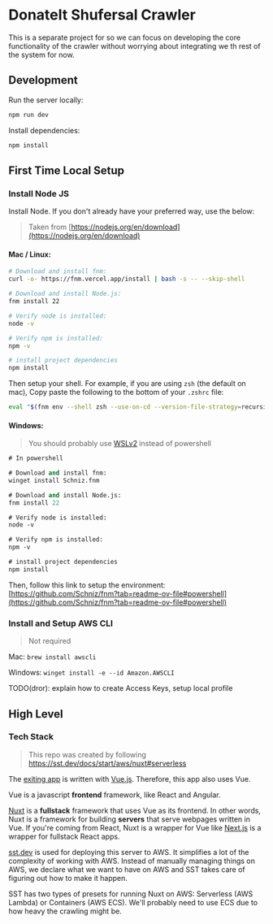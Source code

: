 # DonateIt Shufersal Crawler

This is a separate project for so we can focus on developing the core functionality
of the crawler without worrying about integrating we th rest of the system for now.

## Development

Run the server locally:

```sh
npm run dev
```

Install dependencies:

```sh
npm install
```

## First Time Local Setup

### Install Node JS

Install Node. If you don't already have your preferred way, use the below:

> Taken from [https://nodejs.org/en/download](https://nodejs.org/en/download)

#### Mac / Linux:

```sh
# Download and install fnm:
curl -o- https://fnm.vercel.app/install | bash -s -- --skip-shell

# Download and install Node.js:
fnm install 22

# Verify node is installed:
node -v

# Verify npm is installed:
npm -v

# install project dependencies
npm install
```

Then setup your shell. For example, if you are using `zsh` (the default on mac),
Copy paste the following to the bottom of your `.zshrc` file:

```sh
eval "$(fnm env --shell zsh --use-on-cd --version-file-strategy=recursive)"
```

#### Windows:

> You should probably use [WSLv2](https://learn.microsoft.com/en-us/windows/wsl/install) instead of powershell

```ps
# In powershell

# Download and install fnm:
winget install Schniz.fnm

# Download and install Node.js:
fnm install 22

# Verify node is installed:
node -v

# Verify npm is installed:
npm -v

# install project dependencies
npm install
```

Then, follow this link to setup the environment: [https://github.com/Schniz/fnm?tab=readme-ov-file#powershell](https://github.com/Schniz/fnm?tab=readme-ov-file#powershell)

### Install and Setup AWS CLI

> Not required

Mac: `brew install awscli`

Windows: `winget install -e --id Amazon.AWSCLI`

TODO(dror): explain how to create Access Keys, setup local profile

## High Level

### Tech Stack

> This repo was created by following https://sst.dev/docs/start/aws/nuxt#serverless

The [exiting app](https://github.com/DonateIT-ORG/DonateIT) is written with [Vue.js](https://vuejs.org/).
Therefore, this app also uses Vue.

Vue is a javascript **frontend** framework, like React and Angular.

[Nuxt](https://nuxt.com/) is a **fullstack** framework that uses Vue as its frontend.
In other words, Nuxt is a framework for building **servers** that serve webpages written
in Vue. If you're coming from React, Nuxt is a wrapper for Vue
like [Next.js](https://nextjs.org/) is a wrapper for fullstack React apps.

[sst.dev](https://sst.dev/) is used for deploying this server to AWS. It simplifies
a lot of the complexity of working with AWS. Instead of manually managing things on AWS,
we declare what we want to have on AWS and SST takes care of figuring out how to make it happen.

SST has two types of presets for running Nuxt on AWS: Serverless (AWS Lambda) or
Containers (AWS ECS). We'll probably need to use ECS due to how heavy the crawling might be.
